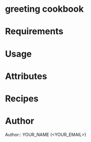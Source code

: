 # greeting cookbook

# Requirements

# Usage

# Attributes

# Recipes

# Author

Author:: YOUR_NAME (<YOUR_EMAIL>)
